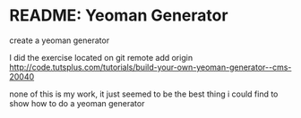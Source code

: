 README: Yeoman Generator
========================

create a yeoman generator

I did the exercise located on git remote add origin http://code.tutsplus.com/tutorials/build-your-own-yeoman-generator--cms-20040

none of this is my work, it just seemed to be the best thing i could find to show how to do a yeoman generator

